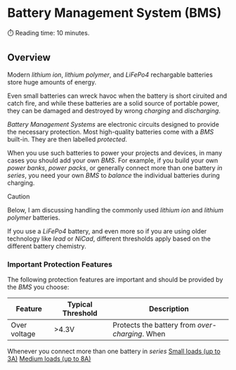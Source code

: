 # Battery Management System (BMS)
:stopwatch: Reading time: 10 minutes.

## Overview

Modern *lithium ion*, *lithium polymer*, and *LiFePo4* rechargable batteries store huge amounts of energy. 

Even small batteries can wreck havoc when the battery is short ciruited and catch fire, and while these batteries are a solid source of portable power, they can be damaged and destroyed by wrong *charging* and *discharging*.

*Battery Management Systems* are electronic circuits designed to provide the necessary protection. Most high-quality batteries come with a *BMS* built-in. They are then labelled *protected*.

When you use such batteries to power your projects and devices, in many cases you should add your own *BMS*. For example, if you build your own *power banks*, *power packs*, or generally connect more than one battery *in series*, you need your own *BMS* to *balance* the individual batteries during charging.

> [!CAUTION]
> Below, I am discussing handling the commonly used *lithium ion* and *lithium polymer* batteries.
>
> If you use a *LiFePo4* battery, and even more so if you are using older technology like *lead* or *NiCad*, different thresholds apply based on the different battery chemistry.

### Important Protection Features

The following protection features are important and should be provided by the *BMS* you choose:

| Feature | Typical Threshold | Description |
| --- | --- | --- |
| Over voltage | >4.3V | Protects the battery from *over-charging*. When 

Whenever you connect more than one battery in *series*
[Small loads (up to 3A)](small)
[Medium loads (up to 8A)](medium)
